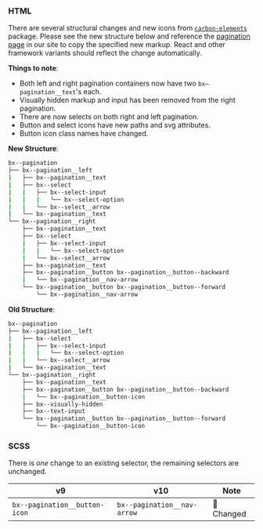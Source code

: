 ### HTML

There are several structural changes and new icons from [`carbon-elements`](https://github.com/IBM/carbon-elements) package. Please see the new structure below and reference the [pagination page](https://next.carbondesignsystem.com/components/pagination/code) in our site to copy the specified new markup. React and other framework variants should reflect the change automatically.

**Things to note**:

- Both left and right pagination containers now have two `bx—pagination__text`'s each.
- Visually hidden markup and input has been removed from the right pagination.
- There are now selects on both right and left pagination.
- Button and select icons have new paths and svg attributes.
- Button icon class names have changed.

**New Structure**:

```bash
bx--pagination
├── bx--pagination__left
|	├── bx--pagination__text
|	├── bx--select
|   |	├── bx--select-input
|  	|	|	└── bx--select-option
|   |	└── bx--select__arrow
|   └── bx--pagination__text
└── bx--pagination__right
    ├── bx--pagination__text
	├── bx--select
    |	├── bx--select-input
  	|	|	└── bx--select-option
    |	└── bx--select__arrow
    ├── bx--pagination__text
	├── bx--pagination__button bx--pagination__button--backward
	|	└── bx--pagination__nav-arrow
	└── bx--pagination__button bx--pagination__button--forward
		└── bx--pagination__nav-arrow
```

**Old Structure**:

```bash
bx--pagination
├── bx--pagination__left
|	├── bx--select
|   |	├── bx--select-input
|  	|	|	└── bx--select-option
|   |	└── bx--select__arrow
|   └── bx--pagination__text
└── bx--pagination__right
    ├── bx--pagination__text
	├── bx--pagination__button bx--pagination__button--backward
	|	└── bx--pagination__button-icon
	├── bx--visually-hidden
	├── bx--text-input
	└── bx--pagination__button bx--pagination__button--forward
		└── bx--pagination__button-icon
```

### SCSS

There is _one_ change to an existing selector, the remaining selectors are unchanged.

| v9                            | v10                         | Note           |
| ----------------------------- | --------------------------- | -------------- |
| `bx--pagination__button-icon` | `bx--pagination__nav-arrow` | :eyes: Changed |
